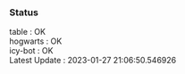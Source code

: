 ### Status


table : OK  
hogwarts : OK  
icy-bot : OK  
Latest Update : 2023-01-27 21:06:50.546926

